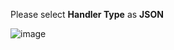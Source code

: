 Please select **Handler Type** as **JSON**

![image](https://img.thingsboard.io/user-guide/integrations/udp/handler-configuration-json.png)